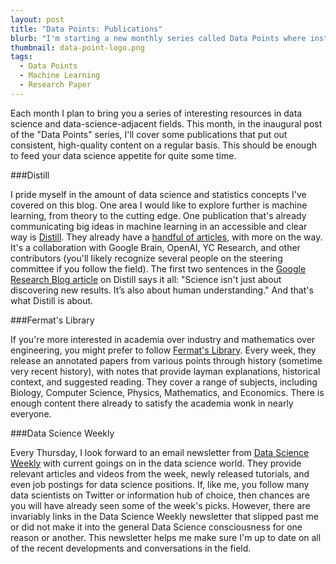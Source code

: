```yaml
---
layout: post
title: "Data Points: Publications"
blurb: "I'm starting a new monthly series called Data Points where instead of taking a deep dive into a topic, I touch on several external sources that speak to me, and hopefully some of which will have an impact on you, as well."
thumbnail: data-point-logo.png
tags: 
  - Data Points
  - Machine Learning
  - Research Paper
---
```


Each month I plan to bring you a series of interesting resources in data science and data-science-adjacent fields. This month, in the inaugural post of the "Data Points" series, I'll cover some publications that put out consistent, high-quality content on a regular basis. This should be enough to feed your data science appetite for quite some time.

###Distill

I pride myself in the amount of data science and statistics concepts I've covered on this blog. One area I would like to explore further is machine learning, from theory to the cutting edge. One publication that's already communicating big ideas in machine learning in an accessible and clear way is [Distill](http://distill.pub/about/). They already have a [handful of articles](http://distill.pub), with more on the way. It's a collaboration with Google Brain, OpenAI, YC Research, and other contributors (you'll likely recognize several people on the steering committee if you follow the field). The first two sentences in the [Google Research Blog article](https://research.googleblog.com/2017/03/distill-supporting-clarity-in-machine.html) on Distill says it all: "Science isn't just about discovering new results. It’s also about human understanding." And that's what Distill is about.

###Fermat's Library

If you're more interested in academia over industry and mathematics over engineering, you might prefer to follow [Fermat's Library](http://fermatslibrary.com). Every week, they release an annotated papers from various points through history (sometime very recent history), with notes that provide layman explanations, historical context, and suggested reading. They cover a range of subjects, including Biology, Computer Science, Physics, Mathematics, and Economics. There is enough content there already to satisfy the academia wonk in nearly everyone.

###Data Science Weekly

Every Thursday, I look forward to an email newsletter from [Data Science Weekly](https://www.datascienceweekly.org) with current goings on in the data science world. They provide relevant articles and videos from the week, newly released tutorials, and even job postings for data science positions. If, like me, you follow many data scientists on Twitter or information hub of choice, then chances are you will have already seen some of the week's picks. However, there are invariably links in the Data Science Weekly newsletter that slipped past me or did not make it into the general Data Science consciousness for one reason or another. This newsletter helps me make sure I'm up to date on all of the recent developments and conversations in the field. 